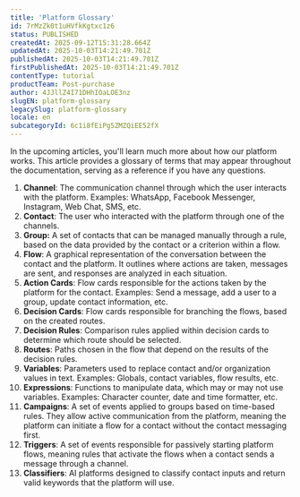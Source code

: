 ```yaml
---
title: 'Platform Glossary'
id: 7rMzZk0t1uHVfkKgtxc1z6
status: PUBLISHED
createdAt: 2025-09-12T15:31:28.664Z
updatedAt: 2025-10-03T14:21:49.701Z
publishedAt: 2025-10-03T14:21:49.701Z
firstPublishedAt: 2025-10-03T14:21:49.701Z
contentType: tutorial
productTeam: Post-purchase
author: 4JJllZ4I71DHhIOaLOE3nz
slugEN: platform-glossary
legacySlug: platform-glossary
locale: en
subcategoryId: 6c1i8fEiPg5ZMZQiEE52fX
---
```


In the upcoming articles, you'll learn much more about how our platform works. This article provides a glossary of terms that may appear throughout the documentation, serving as a reference if you have any questions.

1. **Channel**: The communication channel through which the user interacts with the platform. Examples: WhatsApp, Facebook Messenger, Instagram, Web Chat, SMS, etc.
2. **Contact**: The user who interacted with the platform through one of the channels.
3. **Group:** A set of contacts that can be managed manually through a rule, based on the data provided by the contact or a criterion within a flow.
4. **Flow**: A graphical representation of the conversation between the contact and the platform. It outlines where actions are taken, messages are sent, and responses are analyzed in each situation.
5. **Action Cards**: Flow cards responsible for the actions taken by the platform for the contact. Examples: Send a message, add a user to a group, update contact information, etc.
6. **Decision Cards**: Flow cards responsible for branching the flows, based on the created routes.
7. **Decision Rules**: Comparison rules applied within decision cards to determine which route should be selected.
8. **Routes**: Paths chosen in the flow that depend on the results of the decision rules.
9. **Variables**: Parameters used to replace contact and/or organization values in text. Examples: Globals, contact variables, flow results, etc.
10. **Expressions**: Functions to manipulate data, which may or may not use variables. Examples: Character counter, date and time formatter, etc.
11. **Campaigns**: A set of events applied to groups based on time\-based rules. They allow active communication from the platform, meaning the platform can initiate a flow for a contact without the contact messaging first.
12. **Triggers**: A set of events responsible for passively starting platform flows, meaning rules that activate the flows when a contact sends a message through a channel.
13. **Classifiers**: AI platforms designed to classify contact inputs and return valid keywords that the platform will use.
